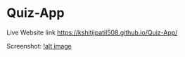 # Quiz-App

Live Website link https://kshitijpatil508.github.io/Quiz-App/

Screenshot:
[!alt image]("Screenshot.png")
